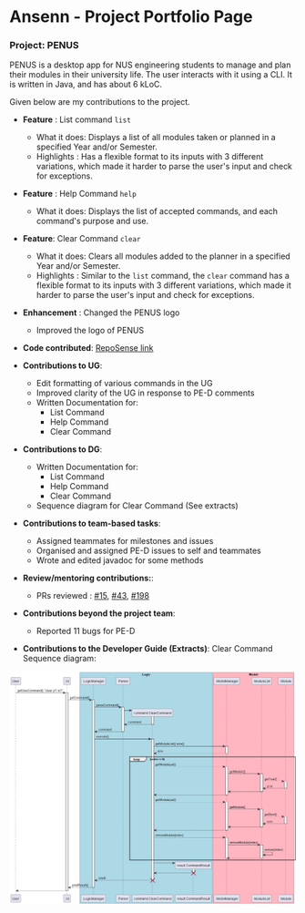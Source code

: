 # Ansenn - Project Portfolio Page

### Project: PENUS
PENUS is a desktop app for NUS engineering students to manage and plan their modules in their university life. The user interacts with it using a CLI. It is written in Java, and has about 6 kLoC.

Given below are my contributions to the project.

- **Feature** : List command `list`
    - What it does: Displays a list of all modules taken or planned in a specified Year and/or Semester.
    - Highlights : Has a flexible format to its inputs with 3 different variations, which made it harder to parse the user's input and check for exceptions.

- **Feature** : Help Command `help`
    - What it does: Displays the list of accepted commands, and each command's purpose and use.

- **Feature**: Clear Command `clear`
    - What it does: Clears all modules added to the planner in a specified Year and/or Semester.
    - Highlights : Similar to the `list` command, the `clear` command has a flexible format to its inputs with 3 different variations, which made it harder to parse the user's input and check for exceptions.

- **Enhancement** : Changed the PENUS logo 
  - Improved the logo of PENUS

- **Code contributed**: [RepoSense link](https://nus-cs2113-ay2223s2.github.io/tp-dashboard/?search=ansenn&breakdown=true)

- **Contributions to UG**:
  - Edit formatting of various commands in the UG
  - Improved clarity of the UG in response to PE-D comments 
  - Written Documentation for:
    - List Command
    - Help Command
    - Clear Command

- **Contributions to DG**:
  - Written Documentation for:
    - List Command
    - Help Command
    - Clear Command
  - Sequence diagram for Clear Command (See extracts)

- **Contributions to team-based tasks**:
  - Assigned teammates for milestones and issues
  - Organised and assigned PE-D issues to self and teammates
  - Wrote and edited javadoc for some methods
  
- **Review/mentoring contributions:**:
  - PRs reviewed : [\#15](https://github.com/AY2223S2-CS2113-T11-2/tp/pull/15), [\#43](https://github.com/AY2223S2-CS2113-T11-2/tp/pull/43), [\#198](https://github.com/AY2223S2-CS2113-T11-2/tp/pull/198)

- **Contributions beyond the project team**:
  - Reported 11 bugs for PE-D

- **Contributions to the Developer Guide (Extracts)**:
  Clear Command Sequence diagram:

![ClearSequenceDiagram](/docs/uml/diagrams/ClearCommandSequence.png)